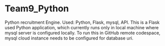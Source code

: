 # Team9_Python
Python recruitment Engine. Used: Python, Flask, mysql, API.
This is a Flask used Python application, which currently runs only in local machine 
where mysql server is configured locally. 
To run this in GitHub remote codespace, mysql cloud instance needs to be configured for database uri.
